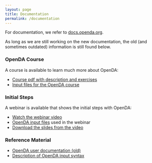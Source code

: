 ```yaml
---
layout: page
title: Documentation
permalink: /documentation
---
```

For documentation, we refer to [docs.openda.org](https://docs.openda.org). 

As long as we are still working on the new documentation, the old (and sometimes outdated) information is still found below. 

### OpenDA Course

A course is available to learn much more about OpenDA:

* [Course pdf with description and exercises](https://openda.org/assets/openda_course.pdf) 
* [Input files for the OpenDA course](https://openda.org/assets/openda_student.zip) 

### Initial Steps

A webinar is available that shows the initial steps with OpenDA:

* [Watch the webinar video](https://openda.org/assets/presentation.mp4)
* [OpenDA input files](https://openda.org/assets/estuary_2.1.zip) used in the webinar
* [Download the slides from the video](https://openda.org/assets/openda_webinar.pdf)

### Reference Material

* [OpenDA user documentation (old)](https://openda.org/assets/OpenDA_documentation.pdf)
* [Description of OpenDA input syntax](https://old.openda.org/docu/openda_2.4/doc/xmlSchemasHTML/index.html)

